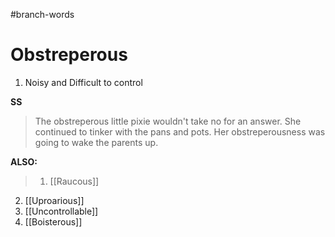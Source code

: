 #branch-words 
# Obstreperous
1. Noisy and Difficult to control


**SS**
> The obstreperous little pixie wouldn't take no for an answer. She continued to tinker with the pans and pots. Her obstreperousness was going to wake the parents up.

**ALSO:**
> 1. [[Raucous]]
2. [[Uproarious]]
3. [[Uncontrollable]]
4. [[Boisterous]]
